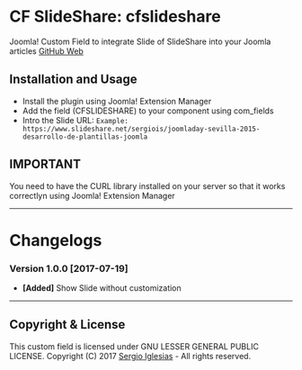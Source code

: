 # CF SlideShare: cfslideshare
Joomla! Custom Field to integrate Slide of SlideShare into your Joomla articles
[GitHub Web](https://sergiois.github.io/cfslideshare.html "CF SlideShare")

## Installation and Usage
* Install the plugin using Joomla! Extension Manager
* Add the field (CFSLIDESHARE) to your component using com_fields
* Intro the Slide URL:
`Example: https://www.slideshare.net/sergiois/joomladay-sevilla-2015-desarrollo-de-plantillas-joomla`

## IMPORTANT
You need to have the CURL library installed on your server so that it works correctlyn using Joomla! Extension Manager

* * *

# Changelogs

### Version 1.0.0 [2017-07-19]
* **[Added]** Show Slide without customization

* * *

## Copyright & License
This custom field is licensed under GNU LESSER GENERAL PUBLIC LICENSE.
Copyright (C) 2017 [Sergio Iglesias](https://sergioiglesias.net) - All rights reserved.
